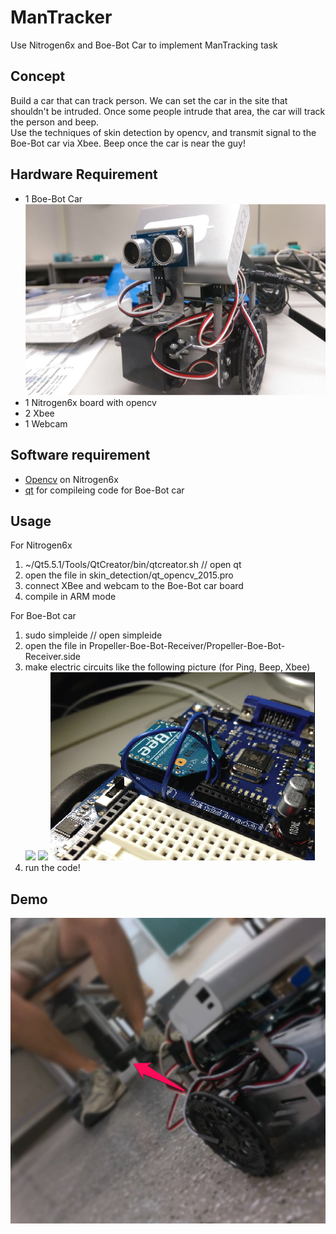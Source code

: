 # ManTracker
Use Nitrogen6x and Boe-Bot Car to implement ManTracking task
## Concept
Build a car that can track person. We can set the car in the site that shouldn't be intruded. Once some people intrude that area, the car will track the person and beep.   
Use the techniques of skin detection by opencv, and transmit signal to the Boe-Bot car via Xbee. Beep once the car is near the guy! 
## Hardware Requirement 
- 1 Boe-Bot Car
![](https://github.com/andrewliao11/ManTracker/blob/master/assets/boe-bot%20car.jpg?raw=true)
- 1 Nitrogen6x board with opencv
- 2 Xbee
- 1 Webcam  
   

## Software requirement
- [Opencv](http://opencv.org) on Nitrogen6x
- [qt](https://www.qt.io) for compileing code for Boe-Bot car


## Usage
For Nitrogen6x
  1. ~/Qt5.5.1/Tools/QtCreator/bin/qtcreator.sh // open qt  
  2. open the file in skin_detection/qt_opencv_2015.pro
  3. connect XBee and webcam to the Boe-Bot car board 
  4. compile in ARM mode  

For Boe-Bot car 
  1. sudo simpleide // open simpleide 
  2. open the file in Propeller-Boe-Bot-Receiver/Propeller-Boe-Bot-Receiver.side  
  3. make electric circuits like the following picture (for Ping, Beep, Xbee)  
  ![](http://learn.parallax.com/sites/default/files/content/propeller-c-tutorials/simple-devices/PING/simple-ping-wiring.png)
  ![](http://learn.parallax.com/sites/default/files/content/propeller-c-tutorials/simple-circuits/piezo-beep/circuit-PiezoBeep.jpg)
  ![](https://github.com/andrewliao11/ManTracker/blob/master/assets/XBee_BOE.png?raw=true)
  4. run the code!
  
## Demo 
![](https://github.com/andrewliao11/ManTracker/blob/master/assets/demo.png?raw=true)
  
